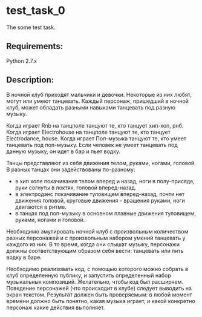 # test_task_0
The some test task.


## Requirements:
Python 2.7.x


## Description:
В ночной клуб приходят мальчики и девочки. Некоторые из них любят, могут или умеют танцевать.
Каждый персонаж, пришедший в ночной клуб, может обладать разными навыками танцевать под разную музыку.

Когда играет Rnb на танцполе танцуют те, кто танцует хип-хоп, рнб.
Когда играет Electrohouse на танцполе танцуют те, кто танцует Electrodance, house.
Когда играет Поп-музыка танцуют те, кто умеет танцевать под поп-музыку.
Если человек не умеет танцевать под данную музыку, он идет в бар и пьет водку.

Танцы представляют из себя движения телом, руками, ногами, головой.
В разных танцах они задействованы по-разному:
- в хип хопе покачивания телом вперед и назад, ноги в полу-присяде, руки согнуты в локтях, головой вперед-назад.
- в электродэнс покачивание туловищем вперед-назад, почти нет движения головой, круговые движения - вращения руками, ноги двигаются в ритме.
- в танцах под поп-музыку в основном плавные движения туловищем, руками, ногами и головой.

Необходимо эмулировать ночной клуб с произвольным количеством разных персонажей и с произвольным набором умений танцевать у каждого из них.
В то время, когда они слышат музыку, персонажи должны соответствующим образом себя вести: танцевать или пить водку в баре.

Необходимо реализовать код, с помощью которого можно собрать в клуб определенную публику, и запустить определенный набор музыкальных композиций. Желательно, чтобы код был расширяем.
Поведение персонажей (что происходит в клубе) следует выводить на экран текстом.
Результат должен быть проверяемым: в любой момент времени должно быть понятно, какая музыка играет, и какой конкретно персонаж какие действия выполняет.
